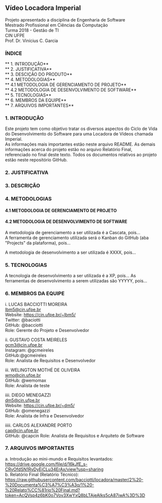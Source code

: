 ## Vídeo Locadora Imperial  
Projeto apresentado a disciplina de Engenharia de Software  
Mestrado Profissional em Ciências da Computação  
Turma 2018 - Gestão de TI  
CIN UFPE  
Prof. Dr. Vinícius C. Garcia  

### ÍNDICE
** 1. INTRODUÇÃO**  
** 2. JUSTIFICATIVA**  
** 3. DESCIÇÃO DO PRODUTO**  
** 4. METODOLOGIAS**  
** 4.1 METODOLOGIA DE GERENCIAMENTO DE PROJETO**  
** 4.2 METODOLOGIA DE DESENVOLVIMENTO DE SOFTWARE**  
** 5. TECNOLOGIAS**  
** 6. MEMBROS DA EQUIPE**  
** 7. ARQUIVOS IMPORTANTES**  

### 1. INTRODUÇÃO
Este projeto tem como objetivo tratar os diversos aspectos do Ciclo de Vida do Desenvolvimento do Software para uma Locadora de Vídeos chamada Imperial.  
As informações mais importantes estão neste arquivo README. As demais informações acerca do projeto estão no arquivo Relatório Final, referenciado no final deste texto. Todos os documentos relativos ao projeto estão neste repositório GitHub.  
### 2. JUSTIFICATIVA

### 3. DESCRIÇÃO


### 4. METODOLOGIAS
#### 4.1 METODOLOGIA DE GERENCIAMENTO DE PROJETO
#### 4.2 METODOLOGIA DE DESENVOLVIMENTO DE SOFTWARE
A metodologia de gerenciamento a ser utilizada é a Cascata, pois...  
A ferramenta de gerenciamento utilizada será o Kanban do GitHub (aba "Projects" da plataforma), pois...  

A metodologia de desenvolvimento a ser utilizada é XXXX, pois...  

### 5. TECNOLOGIAS
A tecnologia de desenvolvimento a ser utilizada é a XP, pois...
As ferramentas de desenvolvimento a serem utilizadas são YYYYY, pois...  


### 6. MEMBROS DA EQUIPE
i. LUCAS BACCIOTTI MOREIRA   
lbm5@cin.ufpe.br  
Website: https://cin.ufpe.br/~lbm5/    
Twitter: @baciotti  
GitHub: @bacciotti  
Role: Gerente do Projeto e Desenvolvedor  

ii. GUSTAVO COSTA MEIRELES  
gcm3@cin.ufpe.br  
Instagram: @gcmeireles   
GitHub:@gcmeireles  
Role: Analista de Requisitos e Desenvolvedor   

iii. WELINGTON MOTHÉ DE OLIVEIRA  
wmo@cin.ufpe.br  
GitHub: @wemomax  
Role: Analista de teste  

iiii. DIEGO MENEGAZZI  
dm5@cin.ufpe.br  
Website: https://cin.ufpe.br/~dm5/  
GitHub: @omenegazzi  
Role: Analista de Infra e Desenvolvedor  

iiiii. CARLOS ALEXANDRE PORTO  
cap@cin.ufpe.br  
GitHub: @capcin
Role: Analista de Requisitos e Arquiteto de Software   

### 7. ARQUIVOS IMPORTANTES
a. Introdução ao mini-mundo e Requisitos levantados: https://drive.google.com/file/d/16kJfE_s-CRvOfdSN1RvDyEjCLu34ErAx/view?usp=sharing  
b. Relatório Final (Relatório Técnico): https://raw.githubusercontent.com/bacciotti/locadora/master/2%20-%20Documenta%C3%A7%C3%A3o/1%20-%20Relato%CC%81rio%20Final.md?token=AcQVsp4z6bK0o7Vov3XwYxQ8bLTAjeAIks5cA87iwA%3D%3D
